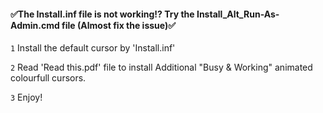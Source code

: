#### ✅The Install.inf file is not working!? Try the Install_Alt_Run-As-Admin.cmd file (Almost fix the issue)✅

`1` Install the default cursor by 'Install.inf'

`2` Read 'Read this.pdf' file to install Additional "Busy & Working" animated colourfull cursors.

`3` Enjoy! 